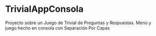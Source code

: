 # TrivialAppConsola
Proyecto sobre un Juego de Trivial de Preguntas y Respuestas. Menú y juego hecho en consola con Separación Por Capas
